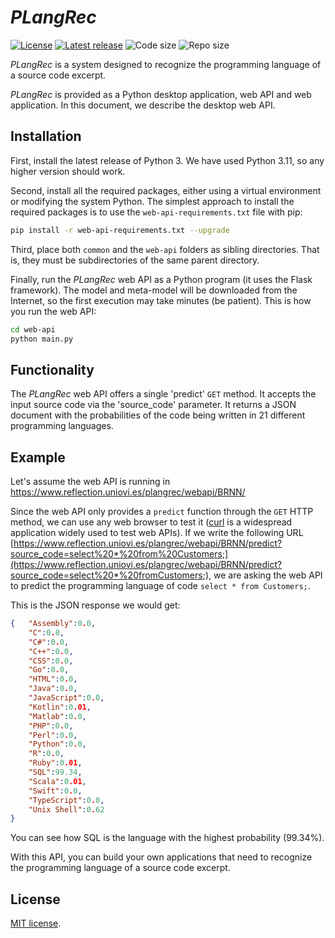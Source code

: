 # *PLangRec*

[![License](https://img.shields.io/github/license/computationalreflection/plangrec)](LICENSE) 
[![Latest release](https://img.shields.io/github/v/release/computationalreflection/plangrec?include_prereleases)](https://github.com/ComputationalReflection/PLangRec/releases)
<img alt="Code size" src="https://img.shields.io/github/languages/code-size/ComputationalReflection/PLangRec">
<img alt="Repo size" src="https://img.shields.io/github/repo-size/ComputationalReflection/PLangRec">

*PLangRec* is a system designed to recognize the programming language of a source code excerpt. 

*PLangRec* is provided as a Python desktop application, web API and web application.
In this document, we describe the desktop web API.

## Installation

First, install the latest release of Python 3. We have used Python 3.11, so any higher version should work. 

Second, install all the required packages, either using a virtual environment or modifying the system Python.
The simplest approach to install the required packages is to use the `web-api-requirements.txt` file with pip:

``` bash
pip install -r web-api-requirements.txt --upgrade
``` 

Third, place both `common` and the `web-api` folders as sibling directories. 
That is, they must be subdirectories of the same parent directory.

Finally, run the *PLangRec* web API as a Python program (it uses the Flask framework). 
The model and meta-model will be downloaded from the Internet, 
so the first execution may take minutes (be patient). 
This is how you run the web API:

``` bash
cd web-api
python main.py
``` 

## Functionality

The *PLangRec* web API offers a single 'predict' `GET` method.
It accepts the input source code via the 'source_code' parameter.
It returns a JSON document with the probabilities of the code being written in 21 
different programming languages.


## Example

Let's assume the web API is running in https://www.reflection.uniovi.es/plangrec/webapi/BRNN/

Since the web API only provides a `predict` function through the `GET` HTTP method,
we can use any web browser to test it 
([curl](https://curl.se/) is a widespread application widely used to test web APIs). 
If we write the following URL [https://www.reflection.uniovi.es/plangrec/webapi/BRNN/predict?source_code=select%20*%20from%20Customers;](https://www.reflection.uniovi.es/plangrec/webapi/BRNN/predict?source_code=select%20*%20fromCustomers;),
we are asking the web API to predict the programming language of code `select * from Customers;`.

This is the JSON response we would get:

``` json
{   "Assembly":0.0,
    "C":0.0,
    "C#":0.0,
    "C++":0.0,
    "CSS":0.0,
    "Go":0.0,
    "HTML":0.0,
    "Java":0.0,
    "JavaScript":0.0,
    "Kotlin":0.01,
    "Matlab":0.0,
    "PHP":0.0,
    "Perl":0.0,
    "Python":0.0,
    "R":0.0,
    "Ruby":0.01,
    "SQL":99.34,
    "Scala":0.01,
    "Swift":0.0,
    "TypeScript":0.0,
    "Unix Shell":0.62
}
```

You can see how SQL is the language with the highest probability (99.34%).


With this API, you can build your own applications that need to recognize the programming 
language of a source code excerpt. 

## License

[MIT license](LICENSE).
